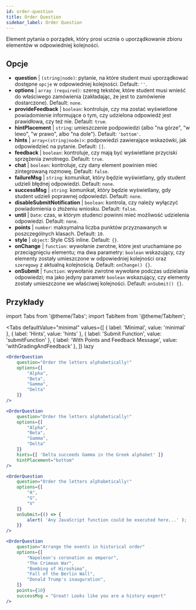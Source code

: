 ```yaml
---
id: order-question
title: Order Question
sidebar_label: Order Question
---
```


Element pytania o porządek, który prosi ucznia o uporządkowanie zbioru elementów w odpowiedniej kolejności.

## Opcje

* __question__ | `(string|node)`: pytanie, na które student musi uporządkować dostępne `opcje` w odpowiedniej kolejności. Default: `''`.
* __options__ | `array (required)`: szereg tekstów, które student musi wnieść do właściwego zamówienia (zakładając, że jest to zamówienie dostarczone). Default: `none`.
* __provideFeedback__ | `boolean`: kontroluje, czy ma zostać wyświetlone powiadomienie informujące o tym, czy udzielona odpowiedź jest prawidłowa, czy też nie. Default: `true`.
* __hintPlacement__ | `string`: umieszczenie podpowiedzi (albo "na górze", "w lewo", "w prawo", albo "na dole"). Default: `'bottom'`.
* __hints__ | `array<(string|node)>`: podpowiedzi zawierające wskazówki, jak odpowiedzieć na pytanie. Default: `[]`.
* __feedback__ | `boolean`: kontroluje, czy mają być wyświetlane przyciski sprzężenia zwrotnego. Default: `true`.
* __chat__ | `boolean`: kontroluje, czy dany element powinien mieć zintegrowaną rozmowę. Default: `false`.
* __failureMsg__ | `string`: komunikat, który będzie wyświetlany, gdy student udzieli błędnej odpowiedzi. Default: `none`.
* __successMsg__ | `string`: komunikat, który będzie wyświetlany, gdy student udzieli poprawnej odpowiedzi. Default: `none`.
* __disableSubmitNotification__ | `boolean`: kontrola, czy należy wyłączyć powiadomienia o złożeniu wniosku. Default: `false`.
* __until__ | `Date`: czas, w którym studenci powinni mieć możliwość udzielenia odpowiedzi. Default: `none`.
* __points__ | `number`: maksymalna liczba punktów przyznawanych w poszczególnych klasach. Default: `10`.
* __style__ | `object`: Style CSS inline. Default: `{}`.
* __onChange__ | `function`: wywołanie zwrotne, które jest uruchamiane po przeciągnięciu elementu; ma dwa parametry: `boolean` wskazujący, czy elementy zostały umieszczone w odpowiedniej kolejności oraz `szeregowy` z aktualną kolejnością. Default: `onChange() {}`.
* __onSubmit__ | `function`: wywołanie zwrotne wywołane podczas udzielania odpowiedzi; ma jako jedyny parametr `boolean` wskazujący, czy elementy zostały umieszczone we właściwej kolejności. Default: `onSubmit() {}`.


## Przykłady

import Tabs from '@theme/Tabs';
import TabItem from '@theme/TabItem';

<Tabs
    defaultValue="minimal"
    values={[
        { label: 'Minimal', value: 'minimal' },
        { label: 'Hints', value: 'hints' },
        { label: 'Submit Function', value: 'submitFunction' },
        { label: 'With Points and Feedback Message', value: 'withGradingAndFeedback' },
    ]}
    lazy
>

<TabItem value="minimal">

```jsx live
<OrderQuestion
    question="Order the letters alphabetically!"
    options={[
        "Alpha",
        "Beta",
        "Gamma",
        "Delta"
    ]}
/>
```
</TabItem>

<TabItem value="hints">

```jsx live
<OrderQuestion
    question="Order the letters alphabetically!"
    options={[
        "Alpha",
        "Beta",
        "Gamma",
        "Delta"
    ]}
    hints={[ 'Delta succeeds Gamma in the Greek alphabet' ]}
    hintPlacement="bottom"
/>
```
</TabItem>

<TabItem value="submitFunction">

```jsx live
<OrderQuestion
    question="Order the letters alphabetically!"
    options={[
        "A",
        "G",
        "V"
    ]}
    onSubmit={() => {
        alert( 'Any JavaScript function could be executed here...' );
    }}
/>
```
</TabItem>

<TabItem value="withGradingAndFeedback">

```jsx live
<OrderQuestion
    question="Arrange the events in historical order"
    options={[
        "Napoleon's coronation as emperor",
        "The Crimean War",
        "Bombing of Hiroshima",
        "Fall of the Berlin Wall",
        "Donald Trump's inauguration",
    ]}
    points={10}
    successMsg = "Great! Looks like you are a history expert"
/>
```
</TabItem>

</Tabs>
